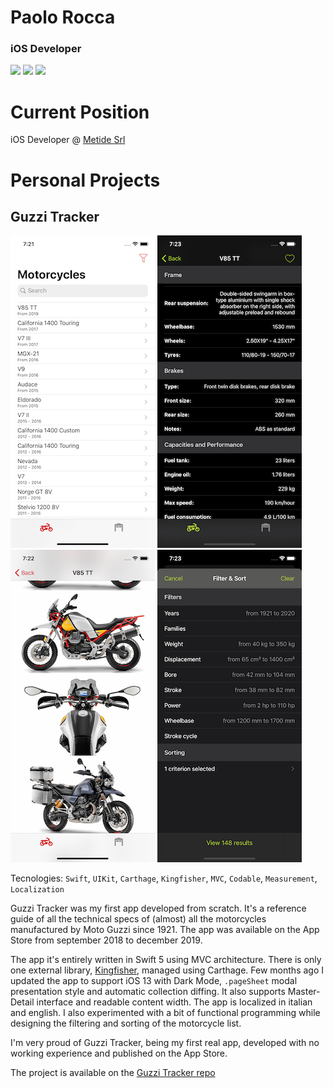 # Paolo Rocca

### iOS Developer

[![](https://img.shields.io/badge/GitHub-hispanico94-lightgrey)](https://github.com/hispanico94) [![](https://img.shields.io/badge/LinkedIn-Paolo%20Rocca-blue)](https://www.linkedin.com/in/paolo-rocca-ab4617171/) [![](https://img.shields.io/badge/Twitter-hispanico94-9cf)](https://twitter.com/hispanico94)

# Current Position

iOS Developer @ [Metide Srl](https://www.metide.com)

# Personal Projects

## Guzzi Tracker

![](Images/gt1.png) ![](Images/gt2.png) ![](Images/gt3.png) ![](Images/gt4.png)

Tecnologies: `Swift`, `UIKit`, `Carthage`, `Kingfisher`, `MVC`, `Codable`, `Measurement`, `Localization`

Guzzi Tracker was my first app developed from scratch. It's a reference guide of all the technical specs of (almost) all the motorcycles manufactured by Moto Guzzi since 1921. The app was available on the App Store from september 2018 to december 2019.

The app it's entirely written in Swift 5 using MVC architecture. There is only one external library, [Kingfisher](https://github.com/onevcat/Kingfisher), managed using Carthage. Few months ago I updated the app to support iOS 13 with Dark Mode, `.pageSheet` modal presentation style and automatic collection diffing. It also supports Master-Detail interface and readable content width. The app is localized in italian and english. I also experimented with a bit of functional programming while designing the filtering and sorting of the motorcycle list. 

I'm very proud of Guzzi Tracker, being my first real app, developed with no working experience and published on the App Store.

The project is available on the [Guzzi Tracker repo](https://github.com/hispanico94/Guzzi-Tracker)
